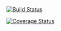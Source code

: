 [![Build Status](https://travis-ci.org/tttianhao/Schrodinger.svg?branch=master)](https://travis-ci.org/tttianhao/Schrodinger)

[![Coverage Status](https://coveralls.io/repos/github/tttianhao/Schrodinger/badge.svg?branch=master)](https://coveralls.io/github/tttianhao/Schrodinger?branch=master)

